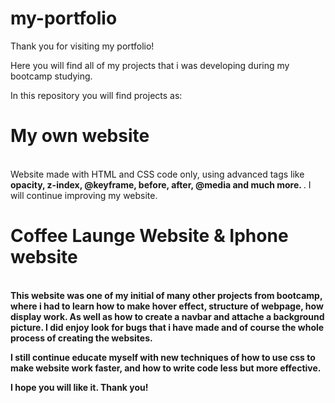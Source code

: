 # my-portfolio

Thank you for visiting my portfolio!

Here you will find all of my projects that i was developing during my bootcamp studying. 

In this repository you will find projects as: <br>
 <strong><h1>My own website</h1></strong> <br>
 Website made with HTML and CSS code only, using advanced tags like <strong> opacity, z-index, @keyframe, before, after, @media and much more. </strong>. 
 I will continue improving my website.<br>
 
 <strong><h1> Coffee Launge Website & Iphone website</h1><strong><br>
 This website was one of my initial of many other projects from bootcamp, where i had to learn how to make hover effect, structure of webpage, how display work. As well as how to create a navbar and attache a background picture. I did enjoy look for bugs that i have made and of course the whole process of creating the websites.
 
 
I still continue educate myself with new techniques of how to use css to make website work faster, and how to write code less but more effective. 

I hope you will like it. Thank you!

